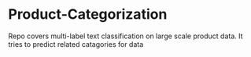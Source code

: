 # Product-Categorization
Repo covers multi-label text classification on large scale product data. It tries to predict related catagories for data
